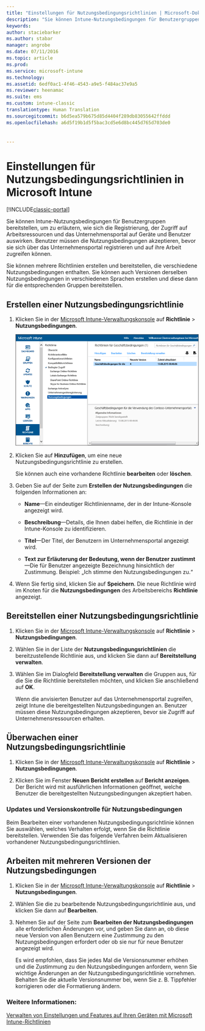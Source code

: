 ```yaml
---
title: "Einstellungen für Nutzungsbedingungsrichtlinien | Microsoft-Dokumentation"
description: "Sie können Intune-Nutzungsbedingungen für Benutzergruppen bereitstellen, um zu erläutern, wie sich die Registrierung, der Zugriff auf Arbeitsressourcen und die Verwendung des Unternehmensportals auf Geräte und Benutzer auswirken."
keywords: 
author: staciebarker
ms.author: stabar
manager: angrobe
ms.date: 07/11/2016
ms.topic: article
ms.prod: 
ms.service: microsoft-intune
ms.technology: 
ms.assetid: 6edf0ac1-4f46-4543-a9e5-f484ac37e9a5
ms.reviewer: heenamac
ms.suite: ems
ms.custom: intune-classic
translationtype: Human Translation
ms.sourcegitcommit: b6d5ea579b675d85d4404f289db83055642ffddd
ms.openlocfilehash: a6d5f19b1d5f5bac3cd5e6d8bc445d765d703de0


---
```


# <a name="terms-and-condition-policy-settings-in-microsoft-intune"></a>Einstellungen für Nutzungsbedingungsrichtlinien in Microsoft Intune

[!INCLUDE[classic-portal](../includes/classic-portal.md)]

Sie können Intune-Nutzungsbedingungen für Benutzergruppen bereitstellen, um zu erläutern, wie sich die Registrierung, der Zugriff auf Arbeitsressourcen und das Unternehmensportal auf Geräte und Benutzer auswirken. Benutzer müssen die Nutzungsbedingungen akzeptieren, bevor sie sich über das Unternehmensportal registrieren und auf ihre Arbeit zugreifen können.

Sie können mehrere Richtlinien erstellen und bereitstellen, die verschiedene Nutzungsbedingungen enthalten. Sie können auch Versionen derselben Nutzungsbedingungen in verschiedenen Sprachen erstellen und diese dann für die entsprechenden Gruppen bereitstellen.

## <a name="create-a-terms-and-conditions-policy"></a>Erstellen einer Nutzungsbedingungsrichtlinie

1.  Klicken Sie in der [Microsoft Intune-Verwaltungskonsole](http://manage.microsoft.com) auf **Richtlinie** &gt; **Nutzungsbedingungen**.

    ![Screenshot für Nutzungsbedingungsrichtlinien](./media/pol-sa-terms-conditions.png)

2.  Klicken Sie auf **Hinzufügen**, um eine neue Nutzungsbedingungsrichtlinie zu erstellen.

    Sie können auch eine vorhandene Richtlinie **bearbeiten** oder **löschen**.

3.  Geben Sie auf der Seite zum **Erstellen der Nutzungsbedingungen** die folgenden Informationen an:

    -   **Name**&mdash;Ein eindeutiger Richtlinienname, der in der Intune-Konsole angezeigt wird.

    -   **Beschreibung**&mdash;Details, die Ihnen dabei helfen, die Richtlinie in der Intune-Konsole zu identifizieren.

    -   **Titel**&mdash;Der Titel, der Benutzern im Unternehmensportal angezeigt wird.

    -   **Text zur Erläuterung der Bedeutung, wenn der Benutzer zustimmt**&mdash;Die für Benutzer angezeigte Bezeichnung hinsichtlich der Zustimmung. Beispiel: „Ich stimme den Nutzungsbedingungen zu.“

4.  Wenn Sie fertig sind, klicken Sie auf **Speichern**. Die neue Richtlinie wird im Knoten für die **Nutzungsbedingungen** des Arbeitsbereichs **Richtlinie** angezeigt.

## <a name="deploy-a-terms-and-conditions-policy"></a>Bereitstellen einer Nutzungsbedingungsrichtlinie

1.  Klicken Sie in der [Microsoft Intune-Verwaltungskonsole](http://manage.microsoft.com) auf **Richtlinie** &gt; **Nutzungsbedingungen**.

2.  Wählen Sie in der Liste der **Nutzungsbedingungsrichtlinien** die bereitzustellende Richtlinie aus, und klicken Sie dann auf **Bereitstellung verwalten**.

3.  Wählen Sie im Dialogfeld **Bereitstellung verwalten** die Gruppen aus, für die Sie die Richtlinie bereitstellen möchten, und klicken Sie anschließend auf **OK**.

    Wenn die anvisierten Benutzer auf das Unternehmensportal zugreifen, zeigt Intune die bereitgestellten Nutzungsbedingungen an. Benutzer müssen diese Nutzungsbedingungen akzeptieren, bevor sie Zugriff auf Unternehmensressourcen erhalten.

## <a name="monitor-a-terms-and-conditions-policy"></a>Überwachen einer Nutzungsbedingungsrichtlinie

1.  Klicken Sie in der [Microsoft Intune-Verwaltungskonsole](http://manage.microsoft.com) auf **Richtlinie** &gt; **Nutzungsbedingungen**.

2.  Klicken Sie im Fenster **Neuen Bericht erstellen** auf **Bericht anzeigen**. Der Bericht wird mit ausführlichen Informationen geöffnet, welche Benutzer die bereitgestellten Nutzungsbedingungen akzeptiert haben.

### <a name="updates-and-version-control-for-terms-and-conditions"></a>Updates und Versionskontrolle für Nutzungsbedingungen
Beim Bearbeiten einer vorhandenen Nutzungsbedingungsrichtlinie können Sie auswählen, welches Verhalten erfolgt, wenn Sie die Richtlinie bereitstellen. Verwenden Sie das folgende Verfahren beim Aktualisieren vorhandener Nutzungsbedingungsrichtlinien.

## <a name="work-with-multiple-versions-of-terms-and-conditions"></a>Arbeiten mit mehreren Versionen der Nutzungsbedingungen

1.  Klicken Sie in der [Microsoft Intune-Verwaltungskonsole](http://manage.microsoft.com) auf **Richtlinie** &gt; **Nutzungsbedingungen**.

2.  Wählen Sie die zu bearbeitende Nutzungsbedingungsrichtlinie aus, und klicken Sie dann auf **Bearbeiten**.

3.  Nehmen Sie auf der Seite zum **Bearbeiten der Nutzungsbedingungen** alle erforderlichen Änderungen vor, und geben Sie dann an, ob diese neue Version von allen Benutzern eine Zustimmung zu den Nutzungsbedingungen erfordert oder ob sie nur für neue Benutzer angezeigt wird.

    Es wird empfohlen, dass Sie jedes Mal die Versionsnummer erhöhen und die Zustimmung zu den Nutzungsbedingungen anfordern, wenn Sie wichtige Änderungen an der Nutzungsbedingungsrichtlinie vornehmen. Behalten Sie die aktuelle Versionsnummer bei, wenn Sie z. B. Tippfehler korrigieren oder die Formatierung ändern.

### <a name="see-also"></a>Weitere Informationen:
[Verwalten von Einstellungen und Features auf Ihren Geräten mit Microsoft Intune-Richtlinien](manage-settings-and-features-on-your-devices-with-microsoft-intune-policies.md)



<!--HONumber=Dec16_HO2-->


